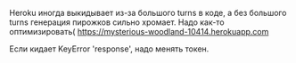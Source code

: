 Heroku иногда выкидывает из-за большого turns в коде, а без большого turns генерация пирожков сильно хромает. Надо как-то оптимизировать(
https://mysterious-woodland-10414.herokuapp.com

Если кидает KeyError 'response', надо менять токен.
